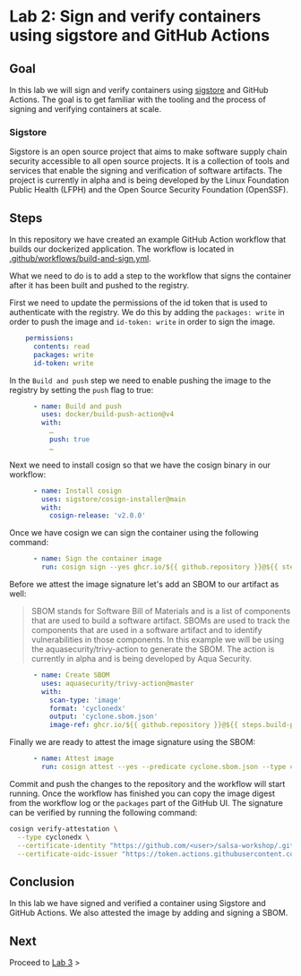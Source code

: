 # Lab 2: Sign and verify containers using sigstore and GitHub Actions

## Goal

In this lab we will sign and verify containers using [sigstore](https://sigstore.dev/) and GitHub Actions. The goal is to get familiar with the tooling and the process of signing and verifying containers at scale.

### Sigstore

Sigstore is an open source project that aims to make software supply chain security accessible to all open source projects. It is a collection of tools and services that enable the signing and verification of software artifacts. The project is currently in alpha and is being developed by the Linux Foundation Public Health (LFPH) and the Open Source Security Foundation (OpenSSF).

## Steps

In this repository we have created an example GitHub Action workflow that builds our dockerized application. The workflow is located in [.github/workflows/build-and-sign.yml](.github/workflows/main.yaml).

What we need to do is to add a step to the workflow that signs the container after it has been built and pushed to the registry.

First we need to update the permissions of the id token that is used to authenticate with the registry. We do this by adding the `packages: write` in order to push the image and `id-token: write` in order to sign the image.

```yaml
    permissions:
      contents: read
      packages: write
      id-token: write
```

In the `Build and push` step we need to enable pushing the image to the registry by setting the `push` flag to true:

```yaml
      - name: Build and push
        uses: docker/build-push-action@v4
        with:
          …
          push: true
          …
```

Next we need to install cosign so that we have the cosign binary in our workflow:

```yaml
      - name: Install cosign
        uses: sigstore/cosign-installer@main
        with:
          cosign-release: 'v2.0.0'
```

Once we have cosign we can sign the container using the following command:

```yaml
      - name: Sign the container image
        run: cosign sign --yes ghcr.io/${{ github.repository }}@${{ steps.build-push.outputs.digest }}
```

Before we attest the image signature let's add an SBOM to our artifact as well:

> SBOM stands for Software Bill of Materials and is a list of components that are used to build a software artifact. SBOMs are used to track the components that are used in a software artifact and to identify vulnerabilities in those components.
> In this example we will be using the aquasecurity/trivy-action to generate the SBOM. The action is currently in alpha and is being developed by Aqua Security.

```yaml
      - name: Create SBOM
        uses: aquasecurity/trivy-action@master
        with:
          scan-type: 'image'
          format: 'cyclonedx'
          output: 'cyclone.sbom.json'
          image-ref: ghcr.io/${{ github.repository }}@${{ steps.build-push.outputs.digest }}
```

Finally we are ready to attest the image signature using the SBOM:

```yaml
      - name: Attest image
        run: cosign attest --yes --predicate cyclone.sbom.json --type cyclonedx ghcr.io/${{ github.repository }}@${{ steps.build-push.outputs.digest }}
```

Commit and push the changes to the repository and the workflow will start running.
Once the workflow has finished you can copy the image digest from the workflow log or the `packages` part of the GitHub UI.
The signature can be verified by running the following command:

```bash
cosign verify-attestation \
  --type cyclonedx \
  --certificate-identity "https://github.com/<user>/salsa-workshop/.github/workflows/main.yaml@refs/heads/main" \
  --certificate-oidc-issuer "https://token.actions.githubusercontent.com" ghcr.io/<user>/salsa-workshop@sha256:<digest>
```

## Conclusion

In this lab we have signed and verified a container using Sigstore and GitHub Actions. We also attested the image by adding and signing a SBOM.

## Next

Proceed to [Lab 3](../lab-3/README.md) >
